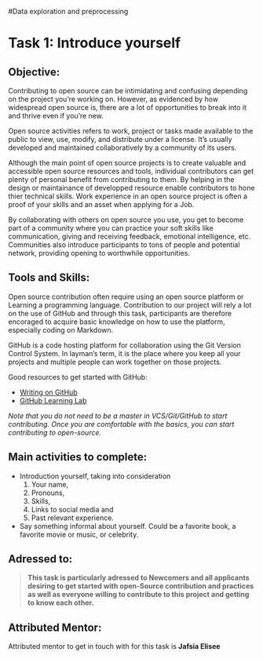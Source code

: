 #Data exploration and preprocessing

# Task 1: Introduce yourself

## Objective:  

Contributing to open source can be intimidating and confusing depending on the project you’re working on.
However, as evidenced by how widespread open source is, there are a lot of opportunities to break into it and thrive even if you’re new. 

Open source activities refers to work, project or tasks made available to the public to view, 
use, modify, and distribute under a license. It’s usually developed and maintained collaboratively by a community of its users. 

Although the main point of  open source projects is to create valuable and accessible open source resources and tools, 
individual contributors can get plenty of personal benefit from contributing to them. By helping in the design or maintainance of developped resource enable contributors to hone thier technical skills. Work experience in an open source project is often a proof of your skills and an asset when applying for a Job. 

By collaborating with others on open source you use, you get to become part of a 
community where you can practice your soft skills like communication, giving and receiving feedback, 
emotional intelligence, etc. Communities also introduce participants to tons of people and potential network,
providing opening to worthwhile opportunities.

## Tools and Skills: 
Open source contribution often require using an open source platform or Learning a programming language. 
Contribution to our project will rely a lot on the use of GitHub and through this task, participants are therefore encoraged to acquire basic knowledge on how to use the platform, especially coding on Markdown.

GitHub is a code hosting platform for collaboration using the Git Version Control System. In layman’s term, it is the place where you keep all your projects and multiple people can work together on those projects.

Good resources to get started with GitHub:
- [Writing on GitHub](https://docs.github.com/en/github/writing-on-github/getting-started-with-writing-and-formatting-on-github/basic-writing-and-formatting-syntax#links)
- [GitHub Learning Lab](https://lab.github.com/)

_Note that you do not need to be a master in VCS/Git/GitHub to start contributing. 
Once you are comfortable with the basics, you can start contributing to open-source._

## Main activities to complete: 
- Introduction yourself, taking into consideration
  1. Your name,
  2. Pronouns,
  3. Skills,
  4. Links to social media  and
  5. Past relevant experience.
- Say something informal about yourself. Could be a favorite book, a favorite movie or music, or celebrity.

## Adressed to:
>**This task is particularly adressed to Newcomers and all applicants desiring to get started with open-Source contribution and practices as well as everyone willing to contribute to this project and getting to know each other.**

## Attributed Mentor:
Attributed mentor to get in touch with for this task is **Jafsia Elisee**


